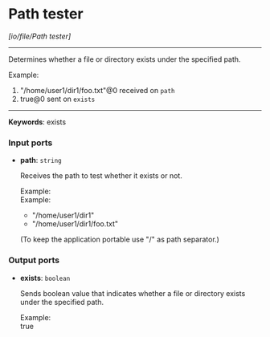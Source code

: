 # Path tester

_[io/file/Path tester]_

---

Determines whether a file or directory exists under the specified path.  
  
Example:   
1. "/home/user1/dir1/foo.txt"@0 received on `path`  
2. true@0 sent on `exists`  

---

__Keywords__: exists

### Input ports

* __path__: ` string `


    Receives the path to test whether it exists or not.  
      
    Example:  
    Example:  
    - "/home/user1/dir1"  
    - "/home/user1/dir1/foo.txt"  
      
    (To keep the application portable use "/" as path separator.)  

### Output ports

* __exists__: ` boolean `


    Sends boolean value that indicates whether a file or directory exists under the specified path.  
      
    Example:  
    true  

